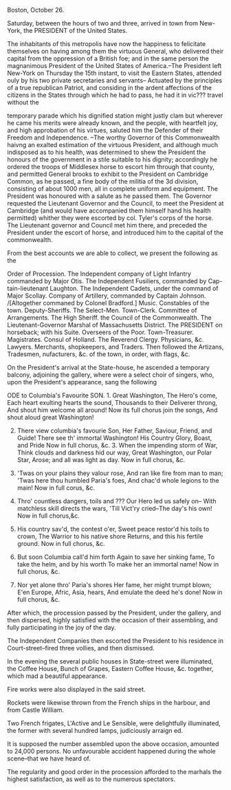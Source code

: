   Boston, October 26.  Saturday, between the hours of two and three, arrived in town from New-York, the PRESIDENT of the United States.  The inhabitants of this metropolis have now the happiness to felicitate themselves on having among them the virtuous General, who delivered their capital from the oppression of a British foe; and in the same person the magnanimous President of the United States of America.–The President left New-York on Thursday the 15th instant, to visit the Eastern States, attended ouly by his two private secretaries and servants– Actuated by the principles of a true republican Patriot, and considing in the ardent affections of the citizens in the States through which he had to pass, he had it in vic??? travel without the  temporary parade which his dignified station might justly clam but wherever he came his merits were already known, and the people, with heartfelt joy, and high approbation of his virtues, saluted him the Defender of their Freedom and Independence. –The worthy Governor of this Commonwealth haivng an exalted estimation of the virtuous President, and although much indisposed as to his health, was determined to shew the President the honours of the government in a stile suitable to his dignity; accordingly he ordered the troops of Middlesex horse to escort him through that county, and permitted General brooks to exhibit to the President on Cambridge Common, as he passed, a fine body of the militia of the 3d division, consisting of about 1000 men, all in complete uniform and equipment. The President was honoured with a salute as he passed them. The Governor requested the Lieutenant Governor and the Council, to meet the President at Cambridge (and would have accompanied them himself hand his health permitted) whither they were escorted by col. Tyler's corps of the horse. The Lieutenant governor and Council met him there, and preceded the President under the escort of horse, and introduced him to the capital of the commonwealth.  From the best accounts we are able to collect, we present the following as the  Order of Procession. The Independent company of Light Infantry commanded by Major Otis. The Independent Fusiliers, commanded by Cap- tain-lieutenant Laughton. The Independent Cadets, under the command of Major Scollay. Company of Artillery, commanded by Captain Johnson. /[Altogether commaned by Colonel Bradford.] Music. Constables of the town. Deputy-Sheriffs. The Select-Men. Town-Clerk. Committee of Arrangements. The High Sheriff. the Council of the Commonwealth. The Lieutenant-Governor Marshal of Massachusetts District. The PRESIDENT on horseback; with his Suite. Overseers of the Poor. Town-Treasurer. Magistrates. Consul of Holland. The Reverend Clergy. Physicians, &c. Lawyers. Merchants, shopkeepers, and Traders. Then followed the Artizans, Tradesmen, nufacturers, &c. of the town, in order, with flags, &c.  On the President's arrival at the State-house, he ascended a temporary balcony, adjoining the gallery, where were a select choir of singers, who, upon the President's appearance, sang the following  ODE to Columbia's Favourite SON. 1. Great Washington, The Hero's come, Each heart exulting hearts the sound, Thousands to their Deliverer throng, And shout him welcome all around! Now its full chorus join the songs, And shout aloud great Washington!  2. There view columbia's favourie Son, Her Father, Saviour, Friend, and Guide! There see th' immortal Washington! His Country Glory, Boast, and Pride Now in full chorus, &c. 3. When the impending storm of War, Think clouds and darkness hid our way, Great Washington, our Polar Star, Arose; and all was light as day. Now in full chorus, &c.  4. 'Twas on your plains they valour rose, And ran like fire from man to man; 'Twas here thou humbled Paria's foes, And chac'd whole legions to the main! Now in full corus, &c.  5. Thro' countless dangers, toils and ??? Our Hero led us safely on– With matchless skill directs the wars, 'Till Vict'ry cried–The day's his own! Now in full chorus,&c.  5. His country sav'd, the contest o'er, Sweet peace restor'd his toils to crown, The Warrior to his native shore Returns, and this his fertile ground. Now in full chorus, &c.  7. But soon Columbia call'd him forth Again to save her sinking fame, To take the helm, and by his worth To make her an immortal name! Now in full chorus, &c.  8. Nor yet alone thro' Paria's shores Her fame, her might trumpt blown; E'en Europe, Afric, Asia, hears, And emulate the deed he's done! Now in full chorus, &c.  After which, the procession passed by the President, under the gallery, and then dispersed, highly satisfied with the occasion of their assembling, and fully participating in the joy of the day.  The Independent Companies then escorted the President to his residence in Court-street–fired three vollies, and then dismissed.  In the evening the several public houses in State-street were illuminated, the Coffee House, Bunch of Grapes, Eastern Coffee House, &c. together, which mad a beautiful appearance.  Fire works were also displayed in the said street.  Rockets were likewise thrown from the French ships in the harbour, and from Castle William.  Two French frigates, L'Active and Le Sensible, were delightfully illuminated, the former with several hundred lamps, judiciously arraign ed.  It is supposed the number assembled upon the above occasion, amounted to 24,000 persons. No unfavourable accident happened during the whole scene–that we have heard of.  The regularity and good order in the procession afforded to the marhals the highest satisfaction, as well as to the numerous spectators.